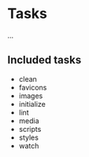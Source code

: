 # Tasks

...

## Included tasks

- clean
- favicons
- images
- initialize
- lint
- media
- scripts
- styles
- watch
